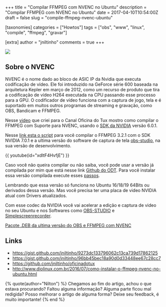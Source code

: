 +++
title = "Compilar FFMPEG com NVENC no Ubuntu"
description = "Compilar FFMPEG com NVENC no Ubuntu"
date = 2017-04-10T10:54:00Z
draft = false
slug = "compile-ffmpeg-nvenc-ubuntu"

[taxonomies]
categories = ["Howtos"]
tags = ["obs", "www", "linux", "compile", "ffmpeg", "gravar"]

[extra]
author = "jniltinho"
comments = true
+++

[![](/images/compile_ffmpeg.png)](https://www.youtube.com/watch?v=xdltF4HvfjE)

## Sobre o NVENC

NVENC é o nome dado ao bloco de ASIC IP da Nvidia que executa codificação de vídeo. Ele foi introduzido na GeForce série 600 baseada na arquitetura Kepler em março de 2012, como um recurso de produto que tira a codificação de vídeo H264 executada na CPU passando esse processo para a GPU. O codificador de vídeo funciona com a captura de jogo, tela e é suportado em muitos outros programas de streaming e gravação, como OBS, Bandicam e FFMPEG.

Nesse [video](https://www.youtube.com/watch?v=xdltF4HvfjE) que criei para o Canal Oficina do Tux mostro como compilar o FFMPEG com Suporte para NVENC, usando o [SDK da NVIDIA](https://developer.nvidia.com/nvidia-video-codec-sdk) versão 6.0.1.

Nesse [link esta o script](https://gist.github.com/jniltinho/9273dc133796062c13ca739d17862125) para você compilar o FFMPEG 3.2.1 com o SDK NVIDIA 7.0.1 e a ultima versão do software de captura de tela [obs-studio](https://obsproject.com/), na sua versão de desenvolvimento.
<!-- more -->

{{ youtube(id="xdltF4HvfjE") }}

Caso você não queira compilar ou não saiba, você pode usar a versão já compilada por mim que está nesse link [Github do ODT](https://github.com/jniltinho/oficinadotux).
Para você instalar essa versão compilada execute esses [passos](https://github.com/jniltinho/oficinadotux#obs-studio-portable-git--ffmpeg-32).

Lembrando que essa versão só funciona no Ubuntu 16/18/19 64Bits ou derivados dessa versão.
Mas você precisa ter uma placa de video NVIDIA atual com Drivers atualizados.

Com esse codec da NVIDIA você vai acelerar a edição e captura de video no seu Ubuntu e nos Softwares como [OBS-STUDIO](https://obsproject.com/) e [Simplescreenrecorder](http://www.maartenbaert.be/simplescreenrecorder/).

[Pacote .DEB da ultima versão do OBS e FFMPEG com NVENC](https://gitlab.com/jniltinho/docker-ffmpeg)

## Links

* https://gist.github.com/jniltinho/9273dc133796062c13ca739d17862125
* https://gist.github.com/jniltinho/96bb45bec18a90d0d33448ee67c28cc7
* https://github.com/jniltinho/oficinadotux
* http://www.diolinux.com.br/2016/07/como-instalar-o-ffmpeg-nvenc-no-ubuntu.html

{% quote(author="Nilton") %}
Chegamos ao fim do artigo, achou o que estava procurando?
Faltou alguma informação?
Alguma parte ficou mal redigida?
Posso melhorar o artigo de alguma forma? Deixe seu feedback, é muito importante!
{% end %}